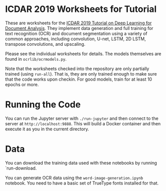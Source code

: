 ICDAR 2019 Worksheets for Tutorial
==================================

These are worksheets for the
[ICDAR 2019 Tutorial on Deep Learning for Document Analysis](https://github.com/tmbdev/icdar2019-tutorial).
They implement data generation and full training for text recognition (OCR) and document segmentation
using a variety of common approaches, including convolution, U-net, LSTM, 2D LSTM, transpose convolutions,
and upscaling.

Please see the individual worksheets for details. The models themselves are found in `ocrlib/ocrmodels.py`.

Note that the worksheets checked into the repository are only partially trained (using `run-all`).
That is, they are only trained enough to make sure that the code works upon checkin.
For good models, train for at least 10 epochs or more.

Running the Code
================

You can run the Jupyter server with `./run-jupyter` and then connect to the server at `http://localhost:9888`.
This will build a Docker container and then execute it as you in the current directory.

Data
====

You can download the training data used with these notebooks by running `run-download.

You can generate OCR data using the `word-image-generation.ipynb` notebook.
You need to have a basic set of TrueType fonts installed for that.
